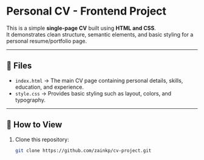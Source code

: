 # Personal CV - Frontend Project

This is a simple **single-page CV** built using **HTML and CSS**.  
It demonstrates clean structure, semantic elements, and basic styling for a personal resume/portfolio page.

---

## 📂 Files
- `index.html` → The main CV page containing personal details, skills, education, and experience.  
- `style.css` → Provides basic styling such as layout, colors, and typography.  

---

## 🚀 How to View
1. Clone this repository:
   ```bash
   git clone https://github.com/zainkp/cv-project.git
